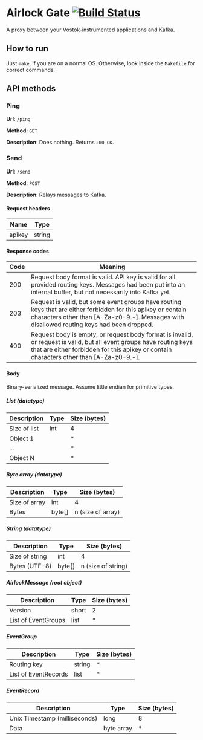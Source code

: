# Airlock Gate [![Build Status](https://travis-ci.org/vostok/airlock.gate.svg?branch=master)](https://travis-ci.org/vostok/airlock.gate)

A proxy between your Vostok-instrumented applications and Kafka.

## How to run

Just `make`, if you are on a normal OS. Otherwise, look inside the `Makefile` for correct commands.

## API methods

### Ping

**Url**: `/ping`

**Method**: `GET`

**Description**: Does nothing. Returns `200 OK`.

### Send

**Url**: `/send`

**Method**: `POST`

**Description**: Relays messages to Kafka.

#### Request headers

Name   | Type
-------|-------
apikey | string

#### Response codes

Code | Meaning
-----|--------
200  | Request body format is valid. API key is valid for all provided routing keys. Messages had been put into an internal buffer, but not necessarily into Kafka yet.
203  | Request is valid, but some event groups have routing keys that are either forbidden for this apikey or contain characters other than [A-Za-z0-9.-]. Messages with disallowed routing keys had been dropped.
400  | Request body is empty, or request body format is invalid, or request is valid, but all event groups have routing keys that are either forbidden for this apikey or contain characters other than [A-Za-z0-9.-].

#### Body

Binary-serialized message. Assume little endian for primitive types.

##### List *(datatype)*

Description  | Type  | Size (bytes)
-------------|-------|-------------
Size of list | int   | 4
Object 1     |       | *
...          |       | *
Object N     |       | *

##### Byte array *(datatype)*

Description        | Type   | Size (bytes)
-------------------|--------|-------------
Size of array      | int    | 4
Bytes              | byte[] | n (size of array)

##### String *(datatype)*

Description        | Type   | Size (bytes)
-------------------|--------|-------------
Size of string     | int    | 4
Bytes (UTF-8)      | byte[] | n (size of string)

##### AirlockMessage *(root object)*

Description         | Type  | Size (bytes)
--------------------|-------|-------------
Version             | short | 2
List of EventGroups | list  | *

##### EventGroup

Description          | Type   | Size (bytes)
---------------------|--------|-------------
Routing key          | string | *
List of EventRecords | list   | *

##### EventRecord

Description                   | Type       | Size (bytes)
------------------------------|------------|-------------
Unix Timestamp (milliseconds) | long       | 8
Data                          | byte array | *


